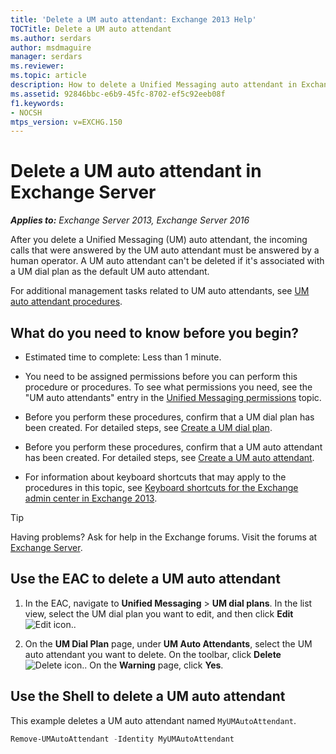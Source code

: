 ```yaml
---
title: 'Delete a UM auto attendant: Exchange 2013 Help'
TOCTitle: Delete a UM auto attendant
ms.author: serdars
author: msdmaguire
manager: serdars
ms.reviewer:
ms.topic: article
description: How to delete a Unified Messaging auto attendant in Exchange Server
ms.assetid: 92846bbc-e6b9-45fc-8702-ef5c92eeb08f
f1.keywords:
- NOCSH
mtps_version: v=EXCHG.150
---
```


# Delete a UM auto attendant in Exchange Server

_**Applies to:** Exchange Server 2013, Exchange Server 2016_

After you delete a Unified Messaging (UM) auto attendant, the incoming calls that were answered by the UM auto attendant must be answered by a human operator. A UM auto attendant can't be deleted if it's associated with a UM dial plan as the default UM auto attendant.

For additional management tasks related to UM auto attendants, see [UM auto attendant procedures](um-auto-attendant-procedures-exchange-2013-help.md).

## What do you need to know before you begin?

- Estimated time to complete: Less than 1 minute.

- You need to be assigned permissions before you can perform this procedure or procedures. To see what permissions you need, see the "UM auto attendants" entry in the [Unified Messaging permissions](unified-messaging-permissions-exchange-2013-help.md) topic.

- Before you perform these procedures, confirm that a UM dial plan has been created. For detailed steps, see [Create a UM dial plan](create-um-dial-plan-exchange-2013-help.md).

- Before you perform these procedures, confirm that a UM auto attendant has been created. For detailed steps, see [Create a UM auto attendant](create-a-um-auto-attendant-exchange-2013-help.md).

- For information about keyboard shortcuts that may apply to the procedures in this topic, see [Keyboard shortcuts for the Exchange admin center in Exchange 2013](keyboard-shortcuts-in-the-exchange-admin-center-2013-help.md).

> [!TIP]
> Having problems? Ask for help in the Exchange forums. Visit the forums at [Exchange Server](https://social.technet.microsoft.com/forums/office/home?category=exchangeserver).

## Use the EAC to delete a UM auto attendant

1. In the EAC, navigate to **Unified Messaging** \> **UM dial plans**. In the list view, select the UM dial plan you want to edit, and then click **Edit** ![Edit icon.](images/ITPro_EAC_EditIcon.gif).

2. On the **UM Dial Plan** page, under **UM Auto Attendants**, select the UM auto attendant you want to delete. On the toolbar, click **Delete** ![Delete icon.](images/ITPro_EAC_DeleteIcon.gif). On the **Warning** page, click **Yes**.

## Use the Shell to delete a UM auto attendant

This example deletes a UM auto attendant named `MyUMAutoAttendant`.

```powershell
Remove-UMAutoAttendant -Identity MyUMAutoAttendant
```
